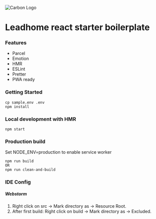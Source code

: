 ![Carbon Logo](https://i.imgur.com/JX6nZks.png)
# Leadhome react starter boilerplate

### Features

- Parcel
- Emotion
- HMR
- ESLint
- Pretter
- PWA ready

### Getting Started
```
cp sample.env .env
npm install
```

### Local development with HMR
```
npm start
```

### Production build
Set NODE_ENV=production to enable service worker
```
npm run build
OR
npm run clean-and-build
```

### IDE Config
##### Webstorm
1. Right click on src -> Mark directory as -> Resource Root.
2. After first build: Right click on build -> Mark directory as -> Excluded.
